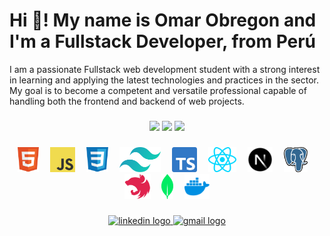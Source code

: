 # Hi 👋! My name is Omar Obregon and I'm a Fullstack Developer, from Perú

I am a passionate Fullstack web development student with a strong interest in learning and applying the latest technologies and practices in the sector. My goal is to become a competent and versatile professional capable of handling both the frontend and backend of web projects.

###

<div align="center" >
    <img height="180em" src="https://github-readme-stats.vercel.app/api?username=Obrn544&show_icons=true&theme=gotham&include_all_commits=true&count_private=true"/>
    <img height="180em" src="https://github-readme-stats.vercel.app/api/top-langs/?username=Obrn544&layout=compact&langs_count=7&theme=gotham"/>
    <img height="180em" src="https://github-readme-streak-stats.herokuapp.com/?user=Obrn544&theme=gotham"/>
</div>

###

<div align="center">
  <img src="./assets/html.svg" height="40" alt="html5 logo"  />
  <img width="10" />
  <img src="./assets/javascript.svg" height="40" alt="javascript logo"  />
  <img width="10" />
  <img src="./assets/css.svg" height="40" alt="css3 logo"  />
  <img width="10" />
  <img src="./assets/tailwind.svg" height="40" alt="tailwindcss logo"  />
  <img width="10" />
  <img src="./assets/typescript.svg" height="40" alt="typescript logo"  />
  <img width="10" />
  <img src="./assets/react.svg" height="40" alt="react logo"  />
  <img width="10" />
  <img src="./assets/nextjs.svg" height="40" alt="next.js logo"  />
  <img width="10" />
  <img src="./assets/postgresql.svg" height="40" alt="postgresql logo"  />
  <img width="10" />
  <img src="./assets/nestjs.svg" height="40" alt="nest.js logo"/>
  <img width="10" />
  <img src="./assets/mongodb.svg" height="40" alt="mongodb logo"  />
  <img width="10" />
  <img src="./assets/docker.svg" height="40" alt="docker logo"/>
</div>

###

<div align="center">
  <a href="https://linkedin.com/in/adolfo-omar-obregón-henostroza-b0a5b129b" target="_blank">
    <img src="https://img.shields.io/static/v1?message=LinkedIn&logo=linkedin&label=&color=0077B5&logoColor=white&labelColor=&style=for-the-badge" height="29" alt="linkedin logo" />
  </a>
  <a href="mailto:oobregon544@gmail.com" target="_blank">
    <img src="https://img.shields.io/static/v1?message=Gmail&logo=gmail&label=&color=D14836&logoColor=white&labelColor=&style=for-the-badge" height="29" alt="gmail logo"  />
  </a>
</div>
